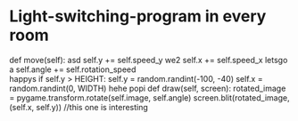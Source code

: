 # Light-switching-program in every room
def move(self):
asd
    self.y += self.speed_y
    we2
    self.x += self.speed_x
    letsgo
    a
    self.angle += self.rotation_speed  
    happys 
    if self.y > HEIGHT:
        self.y = random.randint(-100, -40)
        self.x = random.randint(0, WIDTH)
        hehe popi 
def draw(self, screen):
    rotated_image = pygame.transform.rotate(self.image, self.angle)
    screen.blit(rotated_image, (self.x, self.y))
//this one is interesting
